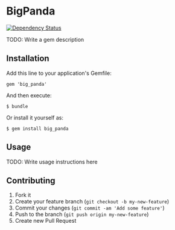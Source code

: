 # BigPanda

[![Dependency Status](https://gemnasium.com/gregory-m/big-panda.png)](https://gemnasium.com/gregory-m/big-panda)

TODO: Write a gem description

## Installation

Add this line to your application's Gemfile:

    gem 'big_panda'

And then execute:

    $ bundle

Or install it yourself as:

    $ gem install big_panda

## Usage

TODO: Write usage instructions here

## Contributing

1. Fork it
2. Create your feature branch (`git checkout -b my-new-feature`)
3. Commit your changes (`git commit -am 'Add some feature'`)
4. Push to the branch (`git push origin my-new-feature`)
5. Create new Pull Request
